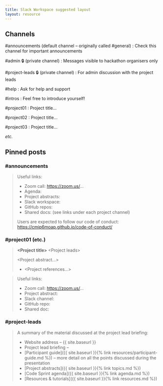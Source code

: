 ```yaml
---
title: Slack Workspace suggested layout
layout: resource
---
```


## Channels

#announcements (default channel – originally called #general)
: Check this channel for important announcements

#admin 🔒 (private channel)
: Messages visible to hackathon organisers only

#project-leads 🔒 (private channel)
: For admin discussion with the project leads

#help
: Ask for help and support

#intros
: Feel free to introduce yourself!

#project01
: Project title...

#project02
: Project title...

#project03
: Project title...

*etc.*

## Pinned posts

### #announcements

> Useful links:
> * Zoom call: https://zoom.us/...
> * Agenda: 
> * Project abstracts: 
> * Slack workspace: 
> * GitHub repos: 
> * Shared docs: (see links under each project channel)
>
> Users are expected to follow our code of conduct: https://cmip6moap.github.io/code-of-conduct/

### #project01 (etc.)

> **\<Project title\>**
> \<Project leads\>
>
> \<Project abstract...\>
>
> * \<Project references...\>

> Useful links:
> * Zoom call: https://zoom.us/...
> * Project abstract: 
> * Slack channel: 
> * GitHub repo: 
> * Shared doc: 
>

### #project-leads

> A summary of the material discussed at the project lead briefing:
> * Website address – {{ site.baseurl }}
> * Project lead briefing – 
> * [Participant guide]({{ site.baseurl }}{% link resources/participant-guide.md %}) – more detail on all the points discussed during the presentation
> * [Project abstracts]({{ site.baseurl }}{% link topics.md %})
> * [Code Sprint agenda]({{ site.baseurl }}{% link agenda.md %})
> * [Resources & tutorials]({{ site.baseurl }}{% link resources.md %})
